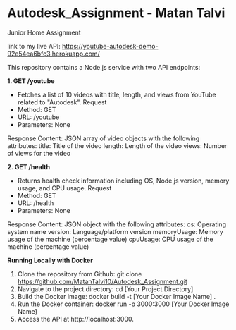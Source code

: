 # Autodesk_Assignment - Matan Talvi
Junior Home Assignment

link to my live API: https://youtube-autodesk-demo-92e54ea6bfc3.herokuapp.com/

This repository contains a Node.js service with two API endpoints:

**1. GET /youtube**
- Fetches a list of 10 videos with title, length, and views from YouTube related to "Autodesk".
Request
- Method: GET
- URL: /youtube
- Parameters: None

Response
Content: JSON array of video objects with the following attributes:
title: Title of the video
length: Length of the video
views: Number of views for the video

**2. GET /health**
- Returns health check information including OS, Node.js version, memory usage, and CPU usage.
Request
- Method: GET
- URL: /health
- Parameters: None

Response
Content: JSON object with the following attributes:
os: Operating system name
version: Language/platform version
memoryUsage: Memory usage of the machine (percentage value)
cpuUsage: CPU usage of the machine (percentage value)

**Running Locally with Docker**
1. Clone the repository from Github:
   git clone https://github.com/MatanTalvi10/Autodesk_Assignment.git
2. Navigate to the project directory:
   cd [Your Project Directory]
3. Build the Docker image:
   docker build -t [Your Docker Image Name] .
4. Run the Docker container:
   docker run -p 3000:3000 [Your Docker Image Name]
5. Access the API at http://localhost:3000.


